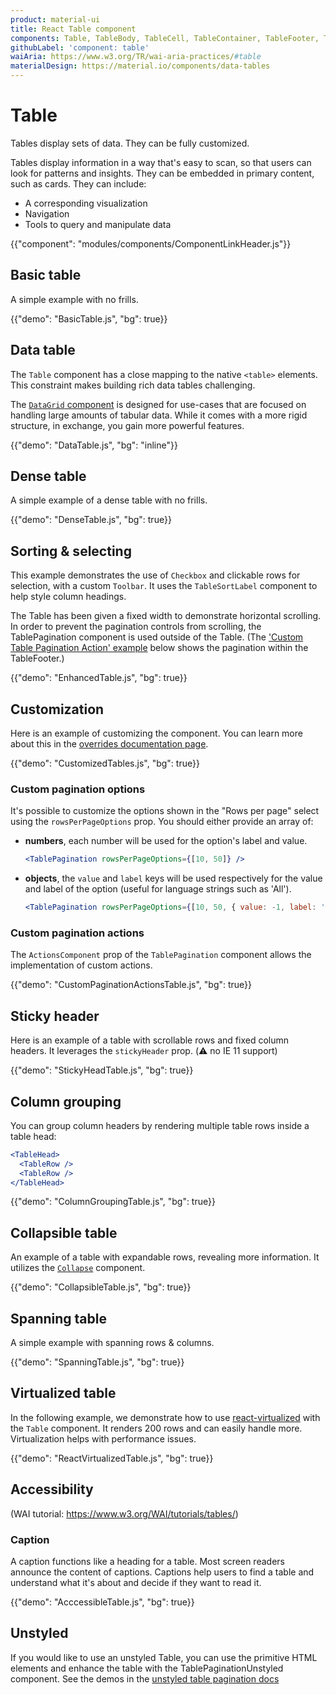 ```yaml
---
product: material-ui
title: React Table component
components: Table, TableBody, TableCell, TableContainer, TableFooter, TableHead, TablePagination, TableRow, TableSortLabel
githubLabel: 'component: table'
waiAria: https://www.w3.org/TR/wai-aria-practices/#table
materialDesign: https://material.io/components/data-tables
---
```


# Table

<p class="description">Tables display sets of data. They can be fully customized.</p>

Tables display information in a way that's easy to scan, so that users can look for patterns and insights. They can be embedded in primary content, such as cards. They can include:

- A corresponding visualization
- Navigation
- Tools to query and manipulate data

{{"component": "modules/components/ComponentLinkHeader.js"}}

## Basic table

A simple example with no frills.

{{"demo": "BasicTable.js", "bg": true}}

## Data table

The `Table` component has a close mapping to the native `<table>` elements.
This constraint makes building rich data tables challenging.

The [`DataGrid` component](/x/react-data-grid/) is designed for use-cases that are focused on handling large amounts of tabular data.
While it comes with a more rigid structure, in exchange, you gain more powerful features.

{{"demo": "DataTable.js", "bg": "inline"}}

## Dense table

A simple example of a dense table with no frills.

{{"demo": "DenseTable.js", "bg": true}}

## Sorting & selecting

This example demonstrates the use of `Checkbox` and clickable rows for selection, with a custom `Toolbar`. It uses the `TableSortLabel` component to help style column headings.

The Table has been given a fixed width to demonstrate horizontal scrolling. In order to prevent the pagination controls from scrolling, the TablePagination component is used outside of the Table. (The ['Custom Table Pagination Action' example](#custom-pagination-actions) below shows the pagination within the TableFooter.)

{{"demo": "EnhancedTable.js", "bg": true}}

## Customization

Here is an example of customizing the component.
You can learn more about this in the [overrides documentation page](/material-ui/customization/how-to-customize/).

{{"demo": "CustomizedTables.js", "bg": true}}

### Custom pagination options

It's possible to customize the options shown in the "Rows per page" select using the `rowsPerPageOptions` prop.
You should either provide an array of:

- **numbers**, each number will be used for the option's label and value.

  ```jsx
  <TablePagination rowsPerPageOptions={[10, 50]} />
  ```

- **objects**, the `value` and `label` keys will be used respectively for the value and label of the option (useful for language strings such as 'All').

  ```jsx
  <TablePagination rowsPerPageOptions={[10, 50, { value: -1, label: 'All' }]} />
  ```

### Custom pagination actions

The `ActionsComponent` prop of the `TablePagination` component allows the implementation of custom actions.

{{"demo": "CustomPaginationActionsTable.js", "bg": true}}

## Sticky header

Here is an example of a table with scrollable rows and fixed column headers.
It leverages the `stickyHeader` prop.
(⚠️ no IE 11 support)

{{"demo": "StickyHeadTable.js", "bg": true}}

## Column grouping

You can group column headers by rendering multiple table rows inside a table head:

```jsx
<TableHead>
  <TableRow />
  <TableRow />
</TableHead>
```

{{"demo": "ColumnGroupingTable.js", "bg": true}}

## Collapsible table

An example of a table with expandable rows, revealing more information.
It utilizes the [`Collapse`](/material-ui/api/collapse/) component.

{{"demo": "CollapsibleTable.js", "bg": true}}

## Spanning table

A simple example with spanning rows & columns.

{{"demo": "SpanningTable.js", "bg": true}}

## Virtualized table

In the following example, we demonstrate how to use [react-virtualized](https://github.com/bvaughn/react-virtualized) with the `Table` component.
It renders 200 rows and can easily handle more.
Virtualization helps with performance issues.

{{"demo": "ReactVirtualizedTable.js", "bg": true}}

## Accessibility

(WAI tutorial: <https://www.w3.org/WAI/tutorials/tables/>)

### Caption

A caption functions like a heading for a table. Most screen readers announce the content of captions. Captions help users to find a table and understand what it's about and decide if they want to read it.

{{"demo": "AcccessibleTable.js", "bg": true}}

## Unstyled

If you would like to use an unstyled Table, you can use the primitive HTML elements and enhance the table with the TablePaginationUnstyled component.
See the demos in the [unstyled table pagination docs](/base/react-table-pagination)
